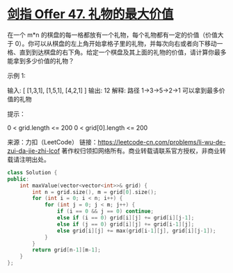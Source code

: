 # [剑指 Offer 47. 礼物的最大价值](https://leetcode-cn.com/problems/li-wu-de-zui-da-jie-zhi-lcof/)

在一个 m*n 的棋盘的每一格都放有一个礼物，每个礼物都有一定的价值（价值大于 0）。你可以从棋盘的左上角开始拿格子里的礼物，并每次向右或者向下移动一格、直到到达棋盘的右下角。给定一个棋盘及其上面的礼物的价值，请计算你最多能拿到多少价值的礼物？

 

示例 1:

输入: 
[
  [1,3,1],
  [1,5,1],
  [4,2,1]
]
输出: 12
解释: 路径 1→3→5→2→1 可以拿到最多价值的礼物


提示：

0 < grid.length <= 200
0 < grid[0].length <= 200

来源：力扣（LeetCode）
链接：https://leetcode-cn.com/problems/li-wu-de-zui-da-jie-zhi-lcof
著作权归领扣网络所有。商业转载请联系官方授权，非商业转载请注明出处。

```c++
class Solution {
public:
    int maxValue(vector<vector<int>>& grid) {
        int n = grid.size(), m = grid[0].size();
        for (int i = 0; i < n; i++) {
            for (int j = 0; j < m; j++) {
                if (i == 0 && j == 0) continue;
                else if (i == 0) grid[i][j] += grid[i][j-1];
                else if (j == 0) grid[i][j] += grid[i-1][j];
                else grid[i][j] += max(grid[i-1][j], grid[i][j-1]);
            }
        }
        return grid[n-1][m-1];
    }
};
```

